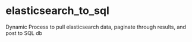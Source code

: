 # elasticsearch_to_sql
Dynamic Process to pull elasticsearch data, paginate through results, and post to SQL db
